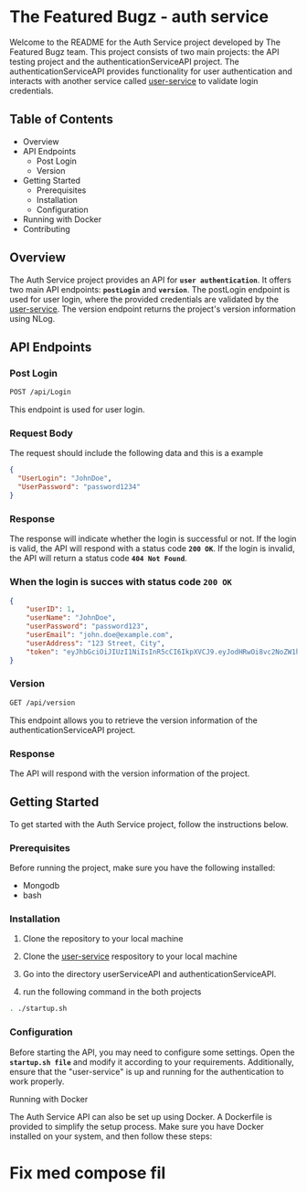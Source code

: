# The Featured Bugz - auth service

Welcome to the README for the Auth Service project developed by The Featured Bugz team. This project consists of two main projects: the API testing project and the authenticationServiceAPI project. The authenticationServiceAPI provides functionality for user authentication and interacts with another service called [user-service](https://github.com/The-Featured-Bugz-Semester-4-Exam/user-service.git) to validate login credentials.

## Table of Contents

- Overview
- API Endpoints
    - Post Login
    - Version
- Getting Started
    - Prerequisites
    - Installation
    - Configuration
- Running with Docker
- Contributing

## Overview

The Auth Service project provides an API for **`user authentication`**. It offers two main API endpoints: **`postLogin`** and **`version`**. The postLogin endpoint is used for user login, where the provided credentials are validated by the [user-service](https://github.com/The-Featured-Bugz-Semester-4-Exam/user-service.git). The version endpoint returns the project's version information using NLog.

## API Endpoints
### **Post Login**
```bash
POST /api/Login
```

This endpoint is used for user login.

### Request Body
The request should include the following data and this is a example
```Json
{
  "UserLogin": "JohnDoe",
  "UserPassword": "password1234"
}
```

### Response
The response will indicate whether the login is successful or not. If the login is valid, the API will respond with a status code **`200 OK`**. If the login is invalid, the API will return a status code **`404 Not Found`**.

### When the login is succes with status code **`200 OK`**
```json
{
    "userID": 1,
    "userName": "JohnDoe",
    "userPassword": "password123",
    "userEmail": "john.doe@example.com",
    "userAddress": "123 Street, City",
    "token": "eyJhbGciOiJIUzI1NiIsInR5cCI6IkpXVCJ9.eyJodHRwOi8vc2NoZW1hcy54bWxzb2FwLm9yZy93cy8yMDA1LzA1L2lkZW50aXR5L2NsYWltcy9uYW1laWRlbnRpZmllciI6IkpvaG5Eb2UiLCJleHAiOjE2ODUzNDgxMTAsImlzcyI6Im15SXNzdWVySXNBbklzc3VlIiwiYXVkIjoiaHR0cDovL2xvY2FsaG9zdCJ9.Zsc_SS2Z8jVW9Qi5tItztZ7PckzRd8Pg6AmzbBkeOcU"
}
```

### **Version**
```bash
GET /api/version
```

This endpoint allows you to retrieve the version information of the authenticationServiceAPI project.

### Response

The API will respond with the version information of the project.

## **Getting Started**

To get started with the Auth Service project, follow the instructions below.

### **Prerequisites**

Before running the project, make sure you have the following installed:

- Mongodb
- bash

### **Installation**

1. Clone the repository to your local machine
2. Clone the [user-service](https://github.com/The-Featured-Bugz-Semester-4-Exam/user-service.git) respository to your local machine

3. Go into the directory userServiceAPI and authenticationServiceAPI.

4. run the following command in the both projects

```bash
. ./startup.sh
```

### **Configuration**

Before starting the API, you may need to configure some settings. Open the **`startup.sh file`** and modify it according to your requirements. Additionally, ensure that the "user-service" is up and running for the authentication to work properly.

Running with Docker

The Auth Service API can also be set up using Docker. A Dockerfile is provided to simplify the setup process. Make sure you have Docker installed on your system, and then follow these steps:


# Fix med compose fil